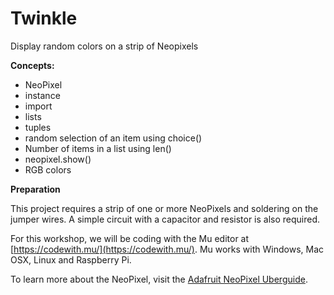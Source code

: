 # Twinkle

Display random colors on a strip of Neopixels

**Concepts:**

* NeoPixel
* instance
* import
* lists
* tuples
* random selection of an item using choice()
* Number of items in a list using len()
* neopixel.show()
* RGB colors

**Preparation**

This project requires a strip of one or more NeoPixels and soldering on the jumper wires. A simple circuit
with a capacitor and resistor is also required. 

For this workshop, we will be coding with the Mu editor at [https://codewith.mu/](https://codewith.mu/). Mu works
with Windows, Mac OSX, Linux and Raspberry Pi.

To learn more about the NeoPixel, visit the [Adafruit NeoPixel Uberguide](https://learn.adafruit.com/adafruit-neopixel-uberguide/the-magic-of-neopixels). 

